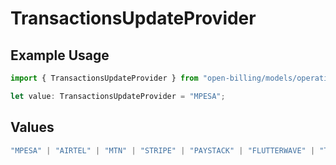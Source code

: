 # TransactionsUpdateProvider

## Example Usage

```typescript
import { TransactionsUpdateProvider } from "open-billing/models/operations";

let value: TransactionsUpdateProvider = "MPESA";
```

## Values

```typescript
"MPESA" | "AIRTEL" | "MTN" | "STRIPE" | "PAYSTACK" | "FLUTTERWAVE" | "TIGO" | "ORANGE" | "DPO" | "SELCOM"
```